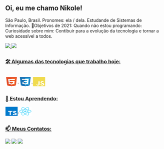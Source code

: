 ## Oi, eu me chamo Nikole! 

 São Paulo, Brasil.
 Pronomes: ela / dela.
 Estudande de Sistemas de Informação.
 🎯Objetivos de 2021:
 Quando não estou programando:
 Curiosidade sobre mim:
 Contibuir para a evolução da tecnologia e tornar a web acessível a todos.
  
 <div>
  <a href="https://www.linkedin.com/in/nikole-gomes/">
  <img height="180em" src="https://github-readme-stats.vercel.app/api?username=NikoleGomes&show_icons=true&theme=prussian&include_all_commits=true&count_private=true"/>
  <img height="180em" src="https://github-readme-stats.vercel.app/api/top-langs/?username=NikoleGomes&layout=compact&langs_count=7&theme=prussian"/>
</div>
  
  ##
  
  ### 🛠️ Algumas das tecnologias que trabalho hoje:
  
  <div style="display: inline_block"><br>
    <img align="center" alt="Nick-HTML" height="30" width="40" src="https://raw.githubusercontent.com/devicons/devicon/master/icons/html5/html5-original.svg">
    <img align="center" alt="Nick-CSS" height="30" width="40" src="https://raw.githubusercontent.com/devicons/devicon/master/icons/css3/css3-original.svg">
    <img align="center" alt="Nick-Js" height="30" width="40" src="https://raw.githubusercontent.com/devicons/devicon/master/icons/javascript/javascript-plain.svg">
  </div>
  
  ##

  ### 🌱 Estou Aprendendo:
  
  <div>
    <img align="center" alt="Nick-Ts" height="30" width="40" src="https://raw.githubusercontent.com/devicons/devicon/master/icons/typescript/typescript-plain.svg">
    <img align="center" alt="Nick-React" height="30" width="40" src="https://raw.githubusercontent.com/devicons/devicon/master/icons/react/react-original.svg">
  </div>
  
  ##
  
  ### 📫 Meus Contatos:
 
  <div> 
    <a href="https://www.linkedin.com/in/nikole-gomes/" target="_blank"><img src="https://img.shields.io/badge/-LinkedIn-%230077B5?style=for-the-badge&logo=linkedin&logoColor=white" target="_blank"></a>
    <a href = "mailto:nikole.gomes22@gmail.com"><img src="https://img.shields.io/badge/-Gmail-%23333?style=for-the-badge&logo=gmail&logoColor=white" target="_blank"></a>
    <a href = "mailto:nikole.gomes@outlook.com"><img src="https://img.shields.io/badge/Microsoft_Outlook-0078D4?style=for-the-badge&logo=microsoft-outlook&logoColor=white" target="_blank"></a>
  </div>
